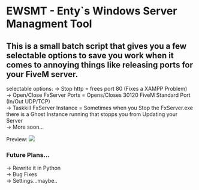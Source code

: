 # EWSMT - Enty`s Windows Server Managment Tool<br>

## This is a small batch script that gives you a few selectable options to save you work when it comes to annoying things like releasing ports for your FiveM server.<br>

selectable options:
-> Stop http = frees port 80 (Fixes a XAMPP Problem)<br>
-> Open/Close FxServer Ports = Opens/Closes 30120 FiveM Standard Port (In/Out UDP/TCP)<br>
-> Taskkill FxServer Instance = Sometimes when you Stop the FxServer.exe there is a Ghost Instance running that stopps you from Updating your Server<br>
-> More soon...<br>

Preview:
<img src="https://media.discordapp.net/attachments/907259669993648158/1019975817155059772/unknown.png"><br>

### Future Plans...<br>
-> Rewrite it in Python<br>
-> Bug Fixes<br>
-> Settings...maybe..<br>

